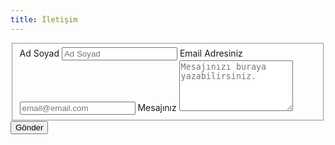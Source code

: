 ```yaml
---
title: İletişim
---
```


<form id="fs-frm" name="simple-contact-form" accept-charset="utf-8" action="https://formspree.io/f/mgejbwpz" method="post">
  <fieldset id="fs-frm-inputs">
    <label for="full-name">Ad Soyad</label>
    <input type="text" name="name" id="full-name" placeholder="Ad Soyad" required="">
    <label for="email-address">Email Adresiniz</label>
    <input type="email" name="_replyto" id="email-address" placeholder="email@email.com" required="">
    <label for="message">Mesajınız</label>
    <textarea rows="5" name="message" id="message" placeholder="Mesajınızı buraya yazabilirsiniz." required=""></textarea>
    <input type="hidden" name="_subject" id="email-subject" value="Contact Form Submission">
  </fieldset>
  <input type="submit" value="Gönder">
</form>
